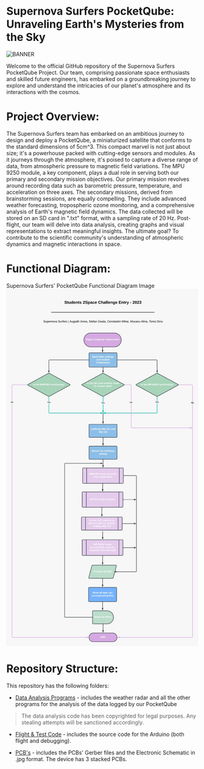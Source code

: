# **Supernova Surfers PocketQube: Unraveling Earth's Mysteries from the Sky**
![BANNER](https://github.com/UnwiseGiraffeX86/Supernova-Surfers-PocketQube/assets/144488312/b1ffd091-4693-4f04-9c03-d7e61738f6f6)

Welcome to the official GitHub repository of the Supernova Surfers PocketQube Project. Our team, comprising passionate space enthusiasts and skilled future engineers, has embarked on a groundbreaking journey to explore and understand the intricacies of our planet's atmosphere and its interactions with the cosmos.

# **Project Overview:**

The Supernova Surfers team has embarked on an ambitious journey to design and deploy a PocketQube, a miniaturized satellite that conforms to the standard dimensions of 5cm^3. This compact marvel is not just about size; it's a powerhouse packed with cutting-edge sensors and modules.
As it journeys through the atmosphere, it's poised to capture a diverse range of data, from atmospheric pressure to magnetic field variations. The MPU 9250 module, a key component, plays a dual role in serving both our primary and secondary mission objectives. Our primary mission revolves around recording data such as barometric pressure, temperature, and acceleration on three axes. The secondary missions, derived from brainstorming sessions, are equally compelling. 
They include advanced weather forecasting, tropospheric ozone monitoring, and a comprehensive analysis of Earth's magnetic field dynamics. The data collected will be stored on an SD card in ".txt" format, with a sampling rate of 20 Hz.
Post-flight, our team will delve into data analysis, creating graphs and visual representations to extract meaningful insights.
The ultimate goal? To contribute to the scientific community's understanding of atmospheric dynamics and magnetic interactions in space.

# **Functional Diagram:**
Supernova Surfers' PocketQube Functional Diagram Image
![Diagram](https://github.com/UnwiseGiraffeX86/Supernova-Surfers-PocketQube/blob/main/Functional%20Diagram.jpg)

# **Repository Structure:**
This repository has the following folders:

* [Data Analysis Programs](https://github.com/UnwiseGiraffeX86/Supernova-Surfers-PocketQube/tree/main/Data%20Analysis%20Programs) - includes the weather radar and all the other programs for the analysis of the data logged by our PocketQube
> The data analysis code has been copyrighted for legal purposes. Any stealing attempts will be sanctioned accordingly.

* [Flight & Test Code](https://github.com/UnwiseGiraffeX86/Supernova-Surfers-PocketQube/tree/main/Flight%20%26%20Test%20Code) - includes the source code for the Arduino (both flight and debugging).

* [PCB's](https://github.com/UnwiseGiraffeX86/Supernova-Surfers-PocketQube/tree/main/PCB's) - includes the PCBs' Gerber files and the Electronic Schematic in .jpg format. The device has 3 stacked PCBs.



